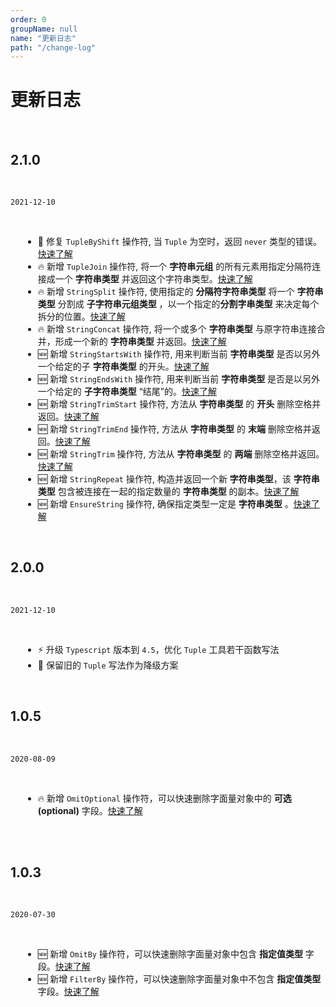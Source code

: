 ```yaml
---
order: 0
groupName: null
name: "更新日志"
path: "/change-log"
---
```


# 更新日志

<br />

## 2.1.0

<br />

`2021-12-10`

<br />

- 🐞 修复 `TupleByShift` 操作符, 当 `Tuple` 为空时，返回 `never` 类型的错误。[快速了解](/tuple/tuple-by-shift)
- 🔥 新增 `TupleJoin` 操作符, 将一个 **字符串元组** 的所有元素用指定分隔符连接成一个 **字符串类型** 并返回这个字符串类型。[快速了解](/tuple/tuple-join)
- 🔥 新增 `StringSplit` 操作符, 使用指定的 **分隔符字符串类型** 将一个 **字符串类型** 分割成 **子字符串元组类型** ，以一个指定的**分割字串类型** 来决定每个拆分的位置。[快速了解](/string/split)
- 🔥 新增 `StringConcat` 操作符, 将一个或多个 **字符串类型** 与原字符串连接合并，形成一个新的 **字符串类型** 并返回。[快速了解](/string/concat)
- 🆕 新增 `StringStartsWith` 操作符, 用来判断当前 **字符串类型** 是否以另外一个给定的子 **字符串类型** 的开头。[快速了解](/string/starts-with)
- 🆕 新增 `StringEndsWith` 操作符, 用来判断当前 **字符串类型** 是否是以另外一个给定的 **子字符串类型** “结尾”的。[快速了解](/string/ends-with)
- 🆕 新增 `StringTrimStart` 操作符, 方法从 **字符串类型** 的 **开头** 删除空格并返回。[快速了解](/string/trim-start)
- 🆕 新增 `StringTrimEnd` 操作符, 方法从 **字符串类型** 的 **末端** 删除空格并返回。[快速了解](/string/trim-end)
- 🆕 新增 `StringTrim` 操作符, 方法从 **字符串类型** 的 **两端** 删除空格并返回。[快速了解](/string/trim)
- 🆕 新增 `StringRepeat` 操作符, 构造并返回一个新 **字符串类型**，该 **字符串类型** 包含被连接在一起的指定数量的 **字符串类型** 的副本。[快速了解](/string/repeat)
- 🆕 新增 `EnsureString` 操作符, 确保指定类型一定是 **字符串类型** 。[快速了解](/utils/ensure-string)

<br />

## 2.0.0

<br />

`2021-12-10`

<br />

- ⚡️ 升级 `Typescript` 版本到 `4.5`，优化 `Tuple` 工具若干函数写法
- 💄 保留旧的 `Tuple` 写法作为降级方案

<br />

## 1.0.5

<br />

`2020-08-09`

<br />

- 🔥 新增 `OmitOptional` 操作符，可以快速删除字面量对象中的 **可选(optional)** 字段。[快速了解](/utils/omit-optional)

<br /><br />

## 1.0.3

<br />

`2020-07-30`

<br />

- 🆕 新增 `OmitBy` 操作符，可以快速删除字面量对象中包含 **指定值类型** 字段。[快速了解](/utils/omit-by)
- 🆕 新增 `FilterBy` 操作符，可以快速删除字面量对象中不包含 **指定值类型** 字段。[快速了解](/utils/filter-by)

<style>
  ul {
    margin-left: 20px;
  }
</style>
